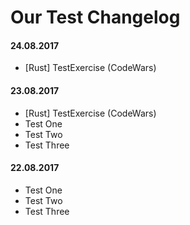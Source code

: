 # Our Test Changelog

#### 24.08.2017

* [Rust] TestExercise (CodeWars)

#### 23.08.2017

* [Rust] TestExercise (CodeWars)
* Test One
* Test Two
* Test Three

#### 22.08.2017

* Test One
* Test Two
* Test Three
